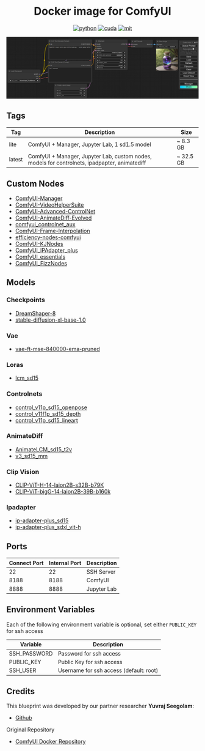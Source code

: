 <div align="center">

# Docker image for ComfyUI

[![python](https://img.shields.io/badge/python-3.12-green)](https://www.python.org/downloads/)
[![cuda](https://img.shields.io/badge/cuda-12.4-green)](https://developer.nvidia.com/cuda-downloads)
[![mit](https://img.shields.io/badge/license-MIT-blue)](LICENSE)

<img src="assets/comfyui.PNG" />
</div>

## Tags
| Tag    | Description                                                                                   | Size      |
| ------ | --------------------------------------------------------------------------------------------- | --------- |
| lite   | ComfyUI + Manager, Jupyter Lab, 1 sd1.5 model                                                 | ~ 8.3 GB  |
| latest | ComfyUI + Manager, Jupyter Lab, custom nodes, models for controlnets, ipadpapter, animatediff | ~ 32.5 GB |


## Custom Nodes
- [ComfyUI-Manager](https://github.com/ltdrdata/ComfyUI-Manager.git)
- [ComfyUI-VideoHelperSuite](https://github.com/Kosinkadink/ComfyUI-VideoHelperSuite.git)
- [ComfyUI-Advanced-ControlNet](https://github.com/Kosinkadink/ComfyUI-Advanced-ControlNet.git)
- [ComfyUI-AnimateDiff-Evolved](https://github.com/Kosinkadink/ComfyUI-AnimateDiff-Evolved)
- [comfyui_controlnet_aux](https://github.com/Fannovel16/comfyui_controlnet_aux.git)
- [ComfyUI-Frame-Interpolation](https://github.com/Fannovel16/ComfyUI-Frame-Interpolation.git)
- [efficiency-nodes-comfyui](https://github.com/jags111/efficiency-nodes-comfyui.git)
- [ComfyUI-KJNodes](https://github.com/kijai/ComfyUI-KJNodes.git)
- [ComfyUI_IPAdapter_plus](https://github.com/cubiq/ComfyUI_IPAdapter_plus.git)
- [ComfyUI_essentials](https://github.com/cubiq/ComfyUI_essentials.git)
- [ComfyUI_FizzNodes](https://github.com/FizzleDorf/ComfyUI_FizzNodes.git)

## Models
### Checkpoints
- [DreamShaper-8](https://huggingface.co/jzli/DreamShaper-8/tree/main)
- [stable-diffusion-xl-base-1.0](https://huggingface.co/stabilityai/stable-diffusion-xl-base-1.0/tree/main)

### Vae
- [vae-ft-mse-840000-ema-pruned](https://huggingface.co/stabilityai/sd-vae-ft-mse-original/tree/main)

### Loras
- [lcm_sd15](https://huggingface.co/latent-consistency/lcm-lora-sdv1-5/tree/main)

### Controlnets
- [control_v11p_sd15_openpose](https://huggingface.co/lllyasviel/ControlNet-v1-1/tree/main)
- [control_v11f1p_sd15_depth](https://huggingface.co/lllyasviel/ControlNet-v1-1/tree/main)
- [control_v11p_sd15_lineart](https://huggingface.co/lllyasviel/ControlNet-v1-1/tree/main)


### AnimateDiff
- [AnimateLCM_sd15_t2v](https://huggingface.co/wangfuyun/AnimateLCM/tree/main)
- [v3_sd15_mm](https://huggingface.co/guoyww/animatediff/tree/main)


### Clip Vision
- [CLIP-ViT-H-14-laion2B-s32B-b79K](https://huggingface.co/h94/IP-Adapter/tree/main/models/image_encoder)
- [CLIP-ViT-bigG-14-laion2B-39B-b160k](https://huggingface.co/h94/IP-Adapter/tree/main/sdxl_models/image_encoder)

### Ipadapter
- [ip-adapter-plus_sd15](https://huggingface.co/h94/IP-Adapter/tree/main/models)
- [ip-adapter-plus_sdxl_vit-h](https://huggingface.co/h94/IP-Adapter/tree/main/sdxl_models)



## Ports

| Connect Port | Internal Port | Description |
| ------------ | ------------- | ----------- |
| 22           | 22            | SSH Server  |
| 8188         | 8188          | ComfyUI     |
| 8888         | 8888          | Jupyter Lab |

## Environment Variables

Each of the following environment variable is optional, set either `PUBLIC_KEY` for ssh access

| Variable     | Description                             |
| ------------ | --------------------------------------- |
| SSH_PASSWORD | Password for ssh access                 |
| PUBLIC_KEY   | Public Key for ssh access               |
| SSH_USER     | Username for ssh access (default: root) |


## Credits

This blueprint was developed by our partner researcher **Yuvraj Seegolam**:
- [Github](https://github.com/yuvraj108c)

Original Repository
- [ComfyUI Docker Repository](https://github.com/yuvraj108c/ComfyUI-Docker)